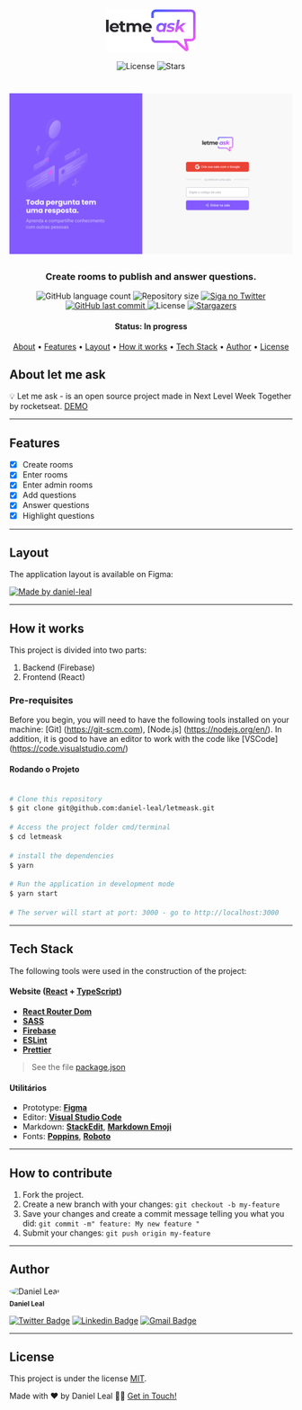 <p align="center">
  <img alt="Letmeask" src=".github/logo.svg" width="160px">
</p>

<p align="center">
  <img  src="https://img.shields.io/static/v1?label=license&message=MIT&color=5965E0&labelColor=835AFD" alt="License">
  <img src="https://img.shields.io/github/stars/daniel-leal/letmeask?label=stars&message=MIT&color=5965E0&labelColor=835AFD" alt="Stars">
</p>

<h1 align="center">
    <img alt="Letmeask" title="Letmeask" src=".github/cover.svg" />
</h1>

<h3 align="center">
    Create rooms to publish and answer questions.
</h3>

<p align="center">
  <img alt="GitHub language count" src="https://img.shields.io/github/languages/count/daniel-leal/letmeask?color=%2304D361">

  <img alt="Repository size" src="https://img.shields.io/github/repo-size/daniel-leal/letmeask">

  <a href="https://www.twitter.com/daniel_leal1/">
    <img alt="Siga no Twitter" src="https://img.shields.io/twitter/url?url=https%3A%2F%2Fgithub.com%2Fdaniel-leal%2Fletmeask">
  </a>
  
  <a href="https://github.com/daniel-leal/letmeask/commits/master">
    <img alt="GitHub last commit" src="https://img.shields.io/github/last-commit/daniel-leal/letmeask">
  </a>
    
   <img alt="License" src="https://img.shields.io/badge/license-MIT-brightgreen">
   <a href="https://github.com/daniel-leal/letmeask/stargazers">
    <img alt="Stargazers" src="https://img.shields.io/github/stars/daniel-leal/letmeask?style=social">
  </a>
</p>

<h4 align="center"> 
	 Status: In progress
</h4>

<p align="center">
 <a href="#about">About</a> •
 <a href="#features">Features</a> •
 <a href="#layout">Layout</a> • 
 <a href="#how-it-works">How it works</a> • 
 <a href="#tech-stack">Tech Stack</a> • 
 <a href="#author">Author</a> • 
 <a href="#user-content-license">License</a>

</p>

## About let me ask

💡 Let me ask - is an open source project made in Next Level Week Together by rocketseat. [DEMO](https://letmeask-c54d5.web.app/)

---

## Features

- [x] Create rooms
- [x] Enter rooms
- [x] Enter admin rooms
- [x] Add questions
- [x] Answer questions
- [x] Highlight questions

---

## Layout

The application layout is available on Figma:

<a href="https://www.figma.com/file/aJlXp6t9uFkuXzjggwAIW7/Letmeask?node-id=0%3A1">
  <img alt="Made by daniel-leal" src="https://img.shields.io/badge/Access%20Layout%20-Figma-%2304D361">
</a>

---

## How it works

This project is divided into two parts:

1. Backend (Firebase)
2. Frontend (React)

### Pre-requisites

Before you begin, you will need to have the following tools installed on your machine:
[Git] (https://git-scm.com), [Node.js] (https://nodejs.org/en/).
In addition, it is good to have an editor to work with the code like [VSCode] (https://code.visualstudio.com/)

#### Rodando o Projeto

```bash

# Clone this repository
$ git clone git@github.com:daniel-leal/letmeask.git

# Access the project folder cmd/terminal
$ cd letmeask

# install the dependencies
$ yarn

# Run the application in development mode
$ yarn start

# The server will start at port: 3000 - go to http://localhost:3000

```

---

## Tech Stack

The following tools were used in the construction of the project:

#### **Website** ([React](https://reactjs.org/) + [TypeScript](https://www.typescriptlang.org/))

- **[React Router Dom](https://github.com/ReactTraining/react-router/tree/master/packages/react-router-dom)**
- **[SASS](https://www.npmjs.com/package/sass)**
- **[Firebase](https://firebase.google.com/docs/web/setup?hl=pt-br)**
- **[ESLint](https://eslint.org/)**
- **[Prettier](https://prettier.io/)**

> See the file [package.json](https://github.com/daniel-leal/letmeask/blob/master/web/package.json)

#### [](https://github.com/danieletmeask/Ecoleta#utilit%C3%A1rios)**Utilitários**

- Prototype: **[Figma](https://www.figma.com/)**
- Editor: **[Visual Studio Code](https://code.visualstudio.com/)**
- Markdown: **[StackEdit](https://stackedit.io/)**, **[Markdown Emoji](https://gist.github.com/rxaviers/7360908)**
- Fonts: **[Poppins](https://fonts.google.com/specimen/Poppins)**, **[Roboto](https://fonts.google.com/specimen/Roboto)**

---

## How to contribute

1. Fork the project.
2. Create a new branch with your changes: `git checkout -b my-feature`
3. Save your changes and create a commit message telling you what you did: `git commit -m" feature: My new feature "`
4. Submit your changes: `git push origin my-feature`

---

## Author

 <img style="border-radius: 50%;" src="https://avatars.githubusercontent.com/u/3511128?v=4" width="100px;" alt="Daniel Leal"/>
 <br />
 <sub><b>Daniel Leal</b></sub>
 <br />

[![Twitter Badge](https://img.shields.io/badge/-@daniel_leal1-1ca0f1?style=flat-square&labelColor=1ca0f1&logo=twitter&logoColor=white&link=https://twitter.com/daniel-leal)](https://twitter.com/daniel-leal) [![Linkedin Badge](https://img.shields.io/badge/-Daniel-blue?style=flat-square&logo=Linkedin&logoColor=white&link=https:https://www.linkedin.com/in/daniel-borges-leal-58198087/)](https://www.linkedin.com/in/daniel-leal/)
[![Gmail Badge](https://img.shields.io/badge/-danielleal94@gmail.com-c14438?style=flat-square&logo=Gmail&logoColor=white&link=mailto:danielleal94@gmail.com)](mailto:daniel-leal@gmail.com)

---

## License

This project is under the license [MIT](./LICENSE.md).

Made with ❤ by Daniel Leal 👋🏽 [Get in Touch!](https://www.linkedin.com/in/daniel-borges-leal-58198087/)
